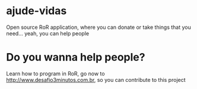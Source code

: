 # ajude-vidas
Open source RoR application, where you can donate or take things that you need... yeah, you can help people

# Do you wanna help people?
Learn how to program in RoR, go now to http://www.desafio3minutos.com.br, so you can contribute to this project
